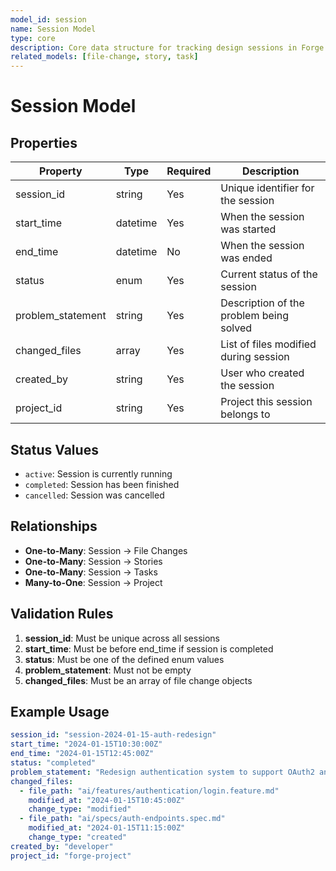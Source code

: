 ```yaml
---
model_id: session
name: Session Model
type: core
description: Core data structure for tracking design sessions in Forge
related_models: [file-change, story, task]
---
```


# Session Model

## Properties

| Property | Type | Required | Description |
|----------|------|----------|-------------|
| session_id | string | Yes | Unique identifier for the session |
| start_time | datetime | Yes | When the session was started |
| end_time | datetime | No | When the session was ended |
| status | enum | Yes | Current status of the session |
| problem_statement | string | Yes | Description of the problem being solved |
| changed_files | array | Yes | List of files modified during session |
| created_by | string | Yes | User who created the session |
| project_id | string | Yes | Project this session belongs to |

## Status Values

- `active`: Session is currently running
- `completed`: Session has been finished
- `cancelled`: Session was cancelled

## Relationships

- **One-to-Many**: Session → File Changes
- **One-to-Many**: Session → Stories
- **One-to-Many**: Session → Tasks
- **Many-to-One**: Session → Project

## Validation Rules

1. **session_id**: Must be unique across all sessions
2. **start_time**: Must be before end_time if session is completed
3. **status**: Must be one of the defined enum values
4. **problem_statement**: Must not be empty
5. **changed_files**: Must be an array of file change objects

## Example Usage

```yaml
session_id: "session-2024-01-15-auth-redesign"
start_time: "2024-01-15T10:30:00Z"
end_time: "2024-01-15T12:45:00Z"
status: "completed"
problem_statement: "Redesign authentication system to support OAuth2 and improve security"
changed_files:
  - file_path: "ai/features/authentication/login.feature.md"
    modified_at: "2024-01-15T10:45:00Z"
    change_type: "modified"
  - file_path: "ai/specs/auth-endpoints.spec.md"
    modified_at: "2024-01-15T11:15:00Z"
    change_type: "created"
created_by: "developer"
project_id: "forge-project"
```

